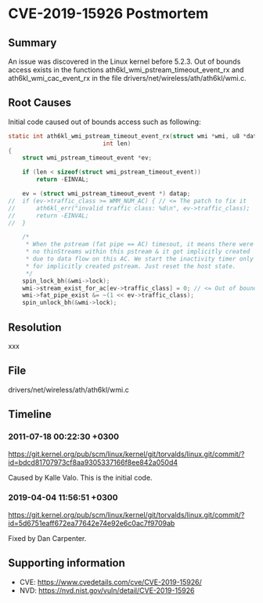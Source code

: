 # CVE-2019-15926 Postmortem

## Summary

An issue was discovered in the Linux kernel before 5.2.3. Out of bounds access exists in the functions ath6kl_wmi_pstream_timeout_event_rx and ath6kl_wmi_cac_event_rx in the file drivers/net/wireless/ath/ath6kl/wmi.c.

## Root Causes

Initial code caused out of bounds access such as following:

```c
static int ath6kl_wmi_pstream_timeout_event_rx(struct wmi *wmi, u8 *datap,
					       int len)
{
	struct wmi_pstream_timeout_event *ev;

	if (len < sizeof(struct wmi_pstream_timeout_event))
		return -EINVAL;

	ev = (struct wmi_pstream_timeout_event *) datap;
//	if (ev->traffic_class >= WMM_NUM_AC) { // <= The patch to fix it
//		ath6kl_err("invalid traffic class: %d\n", ev->traffic_class);
//		return -EINVAL;
//	}

	/*
	 * When the pstream (fat pipe == AC) timesout, it means there were
	 * no thinStreams within this pstream & it got implicitly created
	 * due to data flow on this AC. We start the inactivity timer only
	 * for implicitly created pstream. Just reset the host state.
	 */
	spin_lock_bh(&wmi->lock);
	wmi->stream_exist_for_ac[ev->traffic_class] = 0; // <= Out of bounds access
	wmi->fat_pipe_exist &= ~(1 << ev->traffic_class);
	spin_unlock_bh(&wmi->lock);
```

## Resolution

xxx

## File

drivers/net/wireless/ath/ath6kl/wmi.c

## Timeline

### 2011-07-18 00:22:30 +0300

https://git.kernel.org/pub/scm/linux/kernel/git/torvalds/linux.git/commit/?id=bdcd81707973cf8aa9305337166f8ee842a050d4

Caused by Kalle Valo. This is the initial code.

### 2019-04-04 11:56:51 +0300

https://git.kernel.org/pub/scm/linux/kernel/git/torvalds/linux.git/commit/?id=5d6751eaff672ea77642e74e92e6c0ac7f9709ab

Fixed by Dan Carpenter.

## Supporting information

* CVE: https://www.cvedetails.com/cve/CVE-2019-15926/
* NVD: https://nvd.nist.gov/vuln/detail/CVE-2019-15926
